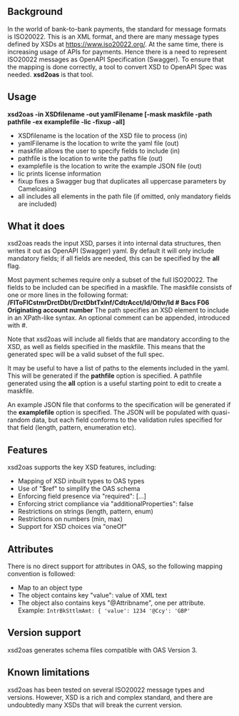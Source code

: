 ## Background
In the world of bank-to-bank payments, the standard for message formats is ISO20022. This is an XML format, and there are many message types defined by XSDs at https://www.iso20022.org/. At the same time, there is increasing usage of APIs for payments. Hence there is a need to represent ISO20022 messages as OpenAPI Specification (Swagger). To ensure that the mapping is done correctly, a tool to convert XSD to OpenAPI Spec was needed. **xsd2oas** is that tool.

## Usage
**xsd2oas -in XSDfilename -out yamlFilename [-mask maskfile -path pathfile -ex examplefile -lic -fixup -all]**
- XSDfilename is the location of the XSD file to process (in)
- yamlFilename is the location to write the yaml file (out)
- maskfile allows the user to specify fields to include (in)
- pathfile is the location to write the paths file (out)
- examplefile is the location to write the example JSON file (out)
- lic prints license information
- fixup fixes a Swagger bug that duplicates all uppercase parameters by Camelcasing
- all includes all elements in the path file (if omitted, only mandatory fields are included)

## What it does
xsd2oas reads the input XSD, parses it into internal data structures, then writes it out as OpenAPI (Swagger) yaml. By default it will only include mandatory fields; if all fields are needed, this can be specified by the **all** flag.

Most payment schemes require only a subset of the full ISO20022. The fields to be included can be specified in a maskfile. The maskfile consists of one or more lines in the following format:
**/FIToFICstmrDrctDbt/DrctDbtTxInf/CdtrAcct/Id/Othr/Id                        # Bacs F06 Originating account number**
The path specifies an XSD element to include in an XPath-like syntax. An optional comment can be appended, introduced with #.

Note that xsd2oas will include all fields that are mandatory according to the XSD, as well as fields specified in the maskfile. This means that the generated spec will be a valid subset of the full spec.

It may be useful to have a list of paths to the elements included in the yaml. This will be generated if the **pathfile** option is specified. A pathfile generated using the **all** option is a useful starting point to edit to create a maskfile. 

An example JSON file that conforms to the specification will be generated if the **examplefile** option is specified. The JSON will be populated with quasi-random data, but each field conforms to the validation rules specified for that field (length, pattern, enumeration etc).

## Features
xsd2oas supports the key XSD features, including:
- Mapping of XSD inbuilt types to OAS types
- Use of "$ref" to simplify the OAS schema
- Enforcing field presence via "required": [...]
- Enforcing strict compliance via "additionalProperties": false
- Restrictions on strings (length, pattern, enum)
- Restrictions on numbers (min, max)
- Support for XSD choices via "oneOf"

## Attributes
There is no direct support for attributes in OAS, so the following mapping convention is followed:
- Map to an object type
- The object contains key "value": value of XML text
- The object also contains keys "@Attribname", one per attribute.
Example:
`
IntrBkSttlmAmt: {
   'value': 1234
   '@Ccy': 'GBP'
`
## Version support
xsd2oas generates schema files compatible with OAS Version 3.

## Known limitations
xsd2oas has been tested on several ISO20022 message types and versions. However, XSD is a rich and complex standard, and there are undoubtedly many XSDs that will break the current version.
